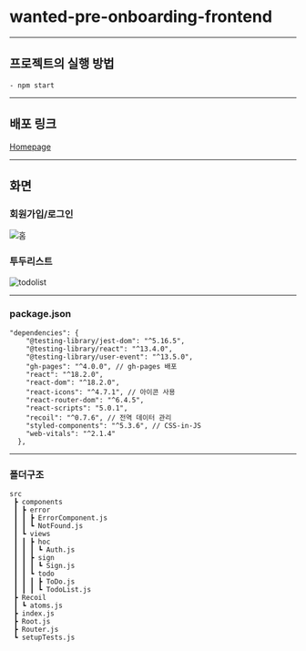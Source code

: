 # wanted-pre-onboarding-frontend
---
## 프로젝트의 실행 방법

```
- npm start
```
---

## 배포 링크

[Homepage](https://dong53358.github.io/wanted-pre-onboarding-frontend/#/)

---
## 화면

### 회원가입/로그인
![홈](https://user-images.githubusercontent.com/82385282/206913470-a30be325-3c97-4960-a8d6-2d96ebfe221f.png)

### 투두리스트
![todolist](https://user-images.githubusercontent.com/82385282/206913473-c5203e65-f4cf-424f-b8f6-332aa1ecc63d.png)

---
### package.json
```
"dependencies": {
    "@testing-library/jest-dom": "^5.16.5",
    "@testing-library/react": "^13.4.0",
    "@testing-library/user-event": "^13.5.0",
    "gh-pages": "^4.0.0", // gh-pages 배포
    "react": "^18.2.0",
    "react-dom": "^18.2.0",
    "react-icons": "^4.7.1", // 아이콘 사용
    "react-router-dom": "^6.4.5",
    "react-scripts": "5.0.1",
    "recoil": "^0.7.6", // 전역 데이터 관리
    "styled-components": "^5.3.6", // CSS-in-JS
    "web-vitals": "^2.1.4"
  },
```

---
### 폴더구조
```
src
 ┣ components
 ┃ ┣ error
 ┃ ┃ ┣ ErrorComponent.js
 ┃ ┃ ┗ NotFound.js
 ┃ ┗ views
 ┃ ┃ ┣ hoc
 ┃ ┃ ┃ ┗ Auth.js
 ┃ ┃ ┣ sign
 ┃ ┃ ┃ ┗ Sign.js
 ┃ ┃ ┗ todo
 ┃ ┃ ┃ ┣ ToDo.js
 ┃ ┃ ┃ ┗ TodoList.js
 ┣ Recoil
 ┃ ┗ atoms.js
 ┣ index.js
 ┣ Root.js
 ┣ Router.js
 ┗ setupTests.js
 ```
